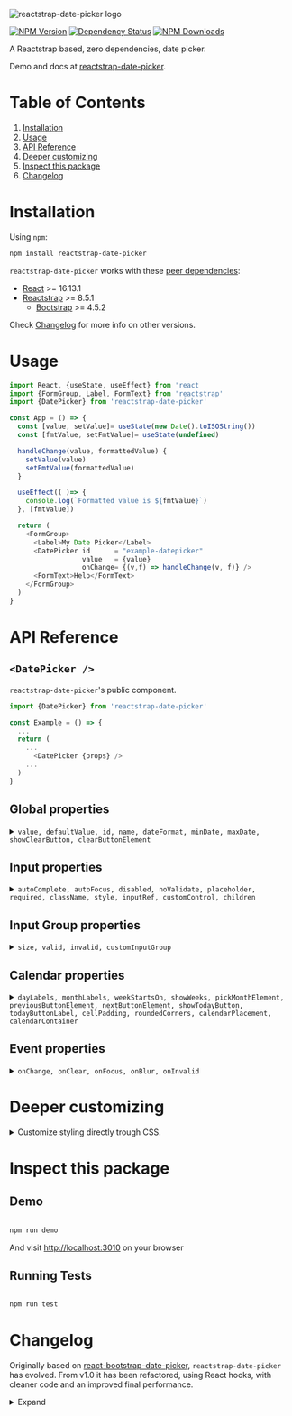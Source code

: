 ![reactstrap-date-picker logo](https://reactstrap-date-picker.afialapis.com/assets/images/logo/reactstrap_date_picker_name.png)

[![NPM Version](https://badge.fury.io/js/reactstrap-date-picker.svg)](https://www.npmjs.com/package/reactstrap-date-picker)
[![Dependency Status](https://david-dm.org/afialapis/reactstrap-date-picker.svg)](https://david-dm.org/afialapis/reactstrap-date-picker)
[![NPM Downloads](https://img.shields.io/npm/dm/reactstrap-date-picker.svg?style=flat)](https://www.npmjs.com/package/reactstrap-date-picker)

A Reactstrap based, zero dependencies, date picker.

Demo and docs at [reactstrap-date-picker](https://reactstrap-date-picker.afialapis.com/).


# Table of Contents

1. [Installation](#installation)
2. [Usage](#usage)
3. [API Reference](#api-reference)
4. [Deeper customizing](#deeper-customizing)
5. [Inspect this package](#inspect-this-package)
6. [Changelog](#changelog)


# Installation

Using `npm`:

```bash
npm install reactstrap-date-picker
```

`reactstrap-date-picker` works with these [peer dependencies](https://nodejs.org/en/blog/npm/peer-dependencies/):
  - [React](https://github.com/facebook/react) >= 16.13.1
  - [Reactstrap](https://github.com/reactstrap/reactstrap) >= 8.5.1
    * [Bootstrap](https://github.com/twbs/bootstrap) >= 4.5.2

Check [Changelog](#changelog) for more info on other versions.


# Usage

```js
import React, {useState, useEffect} from 'react
import {FormGroup, Label, FormText} from 'reactstrap'
import {DatePicker} from 'reactstrap-date-picker'

const App = () => {
  const [value, setValue]= useState(new Date().toISOString())
  const [fmtValue, setFmtValue]= useState(undefined)

  handleChange(value, formattedValue) {
    setValue(value)
    setFmtValue(formattedValue)
  }

  useEffect(( )=> {
    console.log(`Formatted value is ${fmtValue}`)
  }, [fmtValue])

  return (
    <FormGroup>
      <Label>My Date Picker</Label>
      <DatePicker id      = "example-datepicker" 
                  value   = {value} 
                  onChange= {(v,f) => handleChange(v, f)} />
      <FormText>Help</FormText>
    </FormGroup>
  )
}

```


# API Reference

## `<DatePicker />`

`reactstrap-date-picker`'s public component.

```js
import {DatePicker} from 'reactstrap-date-picker'

const Example = () => {
  ...
  return (
    ...
      <DatePicker {props} />
    ...
  )
}

```


## Global properties

<details>
<summary>
<code>value, defaultValue, id, name, dateFormat, minDate, maxDate, showClearButton, clearButtonElement</code>
</summary>
<p>

### `value`

ISO date string representing the current value. Cannot be set alongside `defaultValue`.

  * Optional
  * Type: `string`.
  * Example: `"2016-05-19T12:00:00.000Z"`

### `defaultValue`

ISO date string representing the default value. Cannot be set alongside `value`.

  * Optional
  * Type: `string`
  * Example: `"2016-05-19T12:00:00.000Z"`

### `id`

HTML identifier for the `reactstrap-date-picker`'s input (the hidden one). You may
want to use it in case you need to traverse somehow the DOM.

  * Optional
  * Type: `string`.
  * Example: `"example-datepicker"`

### `name`

HTML `name` attribute for the `reactstrap-date-picker`'s input (the hidden one). You may
need to use it depending on how your handle your Forms.

  * Optional
  * Type: `string`.
  * Example: `"date-field"`

### `dateFormat`

Date format. Any combination of DD, MM, YYYY and separator.

  * Optional
  * Type: `string`
  * Examples: `"MM/DD/YYYY"`, `"YYYY/MM/DD"`, `"MM-DD-YYYY"`, or `"DD MM YYYY"`

### `minDate`

ISO date string to set the lowest allowable date value.

  * Optional
  * Type: `string`
  * Example: `"2016-05-19T12:00:00.000Z"`

### `maxDate`

ISO date string to set the highest allowable date value.

  * Optional
  * Type: `string`
  * Example: `"2016-05-19T12:00:00.000Z"`

### `showClearButton`

Toggles the visibility of the clearButton

  * Optional
  * Type: `bool`
  * Default: `false`

### `clearButtonElement`

Character or component to use for the clear button.

  * Optional
  * Type: `string` or `ReactClass`
  * Default: `"×"`
</p>
</details>


## Input properties
<details>
<summary>
<code>autoComplete, autoFocus, disabled, noValidate, placeholder, required, className, style, inputRef, customControl, children</code>
</summary>
<p>

### `autoComplete`

Hint for form autofill feature.

  * Optional
  * Type: `string`
  * Default: `on`

### `autoFocus`

Whether or not component starts with focus.

  * Optional
  * Type: `bool`
  * Default: `false`

### `disabled`

Whether or not component is disabled.

  * Optional
  * Type: `bool`
  * Default: `false`

### `noValidate`

When present, it specifies that the form-data (input) should not be validated when submitted.

  * Optional
  * Type: `bool`
  * Default: `false`

### `placeholder`

Text that appears in the form control when it has no value set.

  * Optional
  * Type: `text`
  * Example: `John Doe`

### `required`

`boolean`. A value is required or must be check for the form to be submittable

  * Optional
  * Type: `boolean`
  * Default: `false`

### `className`

Class name passed to the Form Control input element.

  * Optional
  * Type: `string`
  * Example: `example-class`

### `style`

Style object passed to the Form Control input element.

  * Optional
  * Type: `object`
  * Example: `{width: "100%"}`

### `inputRef`

A React ref to the Form Control input element

  * Optional
  * Type: `ref`

### `customControl`

Overwrite the default Form Control component with your own component.

  * Optional
  * Type: `React.Component`
  * Example: `<CustomControl />`

### `children`

`children` elements from the Form Control`

  * Optional
  * Type: `React.Component`
</p>
</details>


## Input Group properties

<details>
<summary>
<code>size, valid, invalid, customInputGroup</code>
</summary>
<p>

### `size`

Size of the input

  * Optional
  * Type: `string`
  * Examples: `lg`, `sm`, ...

You can also override it completely and pass your own component:

### `valid`

Applies the `is-valid` class when `true`, does nothing when `false`

  * Optional
  * Type: `bool`
  * Example: `true`

### `invalid`

Applies the `is-invalid` class when `true`, does nothing when `false`

  * Optional
  * Type: `bool`
  * Example: `true`  

### `customInputGroup`

Overwrite the default InputGroup component with your own component.

  * Optional
  * Type: `React.Component`
  * Example: `<CustomInputGroup />`
</p>
</details>

## Calendar properties

<details>
<summary>
<code>dayLabels, monthLabels, weekStartsOn, showWeeks, pickMonthElement, previousButtonElement, nextButtonElement, showTodayButton, todayButtonLabel, cellPadding, roundedCorners, calendarPlacement, calendarContainer</code>
</summary>
<p>

### `dayLabels`

Array of day names to use in the calendar. Starting on Sunday.

  * Optional
  * Type: `array`
  * Default: `['Sun', 'Mon', 'Tue', 'Wed', 'Thu', 'Fri', 'Sat']`

### `monthLabels`

Array of month names to use in the calendar.

  * Optional
  * Type: `array`
  * Default: `['January', 'February', 'March', 'April', 'May', 'June', 'July', 'August', 'September', 'October', 'November', 'December']`

### `weekStartsOn`

Makes the calendar's week to start on a specified day. 0 = Sunday, 1 = Monday, etc.

  * Optional
  * Type: `number`
  * Example: `4`

### `showWeeks`

Shows the number of the week in the calendar

  * Optional
  * Type: `bool`
  * Default: `false`

### `pickMonthElement`

Optional component to use for the calendar's year and month pickers.

  * Optional
  * Type: `string` or `ReactClass`
  * Default: `undefined`

`pickMonthElement = undefined` is the same as `pickMonthElement = "none"`.

#### custom pickMonthElement

You can pass a custom `React` component, which will receive these properties:
- `displayDate`
- `minDate`
- `maxDate`
- `onChangeMonth`: a callback receiving an `int` parameter (month number)
- `onChangeYear`: a callback receiving an `int` parameter (year number)

On the [demo](https://github.com/afialapis/reactstrap-date-picker/blob/master/demo/src/samples/RDPCustomPickMonth.js)
you will find a simple custom element.


#### `default` pickMonthElement

There is a predefined component, consisting of two simple `select` elements,
which can be used by passing `pickMonthElement = "default"`.

It has a simple styling, which may not fit your needs. Maybe you can tweak it
through the `css` classes used by `reactstrap-date-picker`:

```html
  <div class="rdp-header">
    <div class="rdp-header-previous-wrapper"/>
    <div class="rdp-header-pick-month-wrapper">
      <!-- if pickMonthElement = 'default' -->
      <div class="rdp-header-pick-month-default">
        <div class="rdp-header-pick-month-default-month"/>
        <div class="rdp-header-pick-month-default-year"/>
      </div>
    </div>
    <div class="rdp-header-next-wrapper"/>
  </div>
```


### `previousButtonElement`

Character or component to use for the calendar's previous button.

  * Optional
  * Type: `string` or `ReactClass`
  * Default: `"<"`

### `nextButtonElement`

Character or component to use for the calendar's next button.

  * Optional
  * Type: `string` or `ReactClass`
  * Default: `">"`

### `showTodayButton`

Toggles the visibility of the today-button.

  * Optional
  * Type: `boolean`
  * Default: `false`

### `todayButtonLabel`

Label for the today-button

  * Optional
  * Type: `string`
  * Default: `"Today"`

### `cellPadding`

CSS padding value for calendar date cells.

  * Optional
  * Type: `string`
  * Default: `"5px"`

### `roundedCorners`

CSS border-radius value for calendar date cells.

  * Optional
  * Type: `bool`
  * Default: `false`

### `calendarPlacement`

Overlay placement for the popover calendar.

  * Optional
  * Type: `string` or `function`
  * Default: `"top"`

### `calendarContainer`

Overlay container for the popover calendar. When placing the `reactstrap-date-picker` in a scrolling container, set this prop to some ancestor of the scrolling container.

  * Optional
  * Type: A DOM element, a string selector or a `ref`
  * Example: `document.body`
</p>
</details>


## Event properties
<details>
<summary>
<code>onChange, onClear, onFocus, onBlur, onInvalid</code>
</summary>
<p>

### `onChange`

Change callback function.

  * Optional
  * Type: `function`
  * Callback Arguments:
    * `value` : ISO date string representing the selected value.
      * Type: `String`
      * Example: `"2016-05-19T12:00:00.000Z"`
    * `formattedValue` : String representing the formatted value as defined by the `dateFormat` property.
      * Type: `String`
      * Example: `"05/19/2016"`

### `onClear`

Defines what happens when clear button is clicked.

  * Optional
  * Type: `function`

If passed, `onChange` event won't be fired when clicking clear button. This way, you will be able to customize 
the input behavior, for example:

```jsx
  <DatePicker
    onClear = {() => {
      const today= new Date()
      setValue(today.toISOString())
    }}   
  /> 
```

### `onFocus`

Focus callback function.

  * Optional
  * Type: `function`
  * Callback Arguments:
    * `event` : Focus event.
      * Type: `Event`

### `onBlur`

Blur callback function.

  * Optional
  * Type: `function`
  * Callback Arguments:
    * `event` : Blur event.
      * Type: `Event`

### `onInvalid`

Defines what happens when input has not passed the form validation.

  * Optional
  * Type: `function`
</p>
</details>


# Deeper customizing

<details>
<summary>
Customize styling directly trough CSS.
</summary>
<p>

You can also customize `reactstrap-date-picker` using `CSS`, trough element's `id` or `class` attributes.

`reactstrap-date-picker` renders several elements, all contained within a [reactstrap InputGroup](https://reactstrap.github.io/?path=/docs/components-inputgroup--input-group).
Such elements will have its unique `id` attribute, plus `reactstrap-date-picker` custom `class` names (prefixed by `rdp-*`).

The rendered DOM structure seems like this:

```html
  <div class="input-group rdp-input-group" id="rdp-input-group-SUFFIX">
    <input class="form-control rdp-form-control" id="props.formControl.id or rdp-form-control-SUFFIX" />
    <div class="rdp-overlay">
      <div>
        <div class="rdp-popover">
          <div class="popover">
            <div class="popover-inner">
              <div class="popover-header">
                <div class="rdp-header">
                  <div class="rdp-header-previous-wrapper"/>
                  <div class="rdp-header-pick-month-wrapper">
                    <!-- if pickMonthElement = 'default' -->
                    <div class="rdp-header-pick-month-default">
                      <div class="rdp-header-pick-month-default-month"/>
                      <div class="rdp-header-pick-month-default-year"/>
                    </div>
                  </div>
                  <div class="rdp-header-next-wrapper"/>
                </div>
              </div>
              <div class="popover-body">
                <table class="rdp-calendar">
                </table>
              </div>
            </div>
            <span class="arrow">
          </div>
        </div>
      </div>
    </div>
    <input class="rdp-hidden" id="props.id or rdp-hidden-SUFFIX" />
    <div class="input-group-text rdp-addon">
    </div>
  </div>
```

This `SUFFIX` is:

- `props.name`

- if `props.name` is not passed, then use `props.id`

- if `props.id` is not passed, then take a global counter of active `reactstrap-date-picker` instances

So, the idea is, depending on your needs:

- if you don't need handle `id`s at all, `reactstrap-date-picker` will render unique `id` with no problem

- if you need a basic `id` usage, for example accessing the `reactstrap-date-picker`'s value from the DOM, then 
  you just have to pass `props.id` and get the value from the element with that `id`

- if you will perform more complex operations, then use `props.name` or `props.id`, and pay attention to the
  previous DOM structure and the `SUFFIX` presences
</p>
</details>


# Inspect this package

## Demo

```bash

npm run demo

```

And visit [http://localhost:3010](http://localhost:3010) on your browser


## Running Tests

```bash

npm run test

```

# Changelog

Originally based on [react-bootstrap-date-picker](https://github.com/pushtell/react-bootstrap-date-picker/),
`reactstrap-date-picker` has evolved. From v1.0 it has been refactored, using React hooks, 
with cleaner code and an improved final performance.

<details>
<summary>
Expand
</summary>
<p>

## 1.0.11
- fixed `calendarContainer` prop causes calendar to close unexpectedly

## 1.0.10
- fixed `onClear` event: if passed, `onChange` is not fired

## 1.0.9
- fixed blur handle when navigating months 

## 1.0.8

- fixed `inputRef` property to make it work properly when passing callback refs
- keep Calendar open when clicking inside the control input
- improve bad format handling on blur

## 1.0.6

- cleaner readme

## 1.0.5

- fix valid props on hidden input

## 1.0.4

- fix warning on `prop-types`

## 1.0.3

- Added [pickMonthElement](https://github.com/afialapis/reactstrap-date-picker/issues/22)

## 1.0.2

- Fixed [issue #20: In/valid props doesn't apply the reactstrap in/valid css style](https://github.com/afialapis/reactstrap-date-picker/issues/20)

## 1.0.1

- Fixed [issue #19: ReferenceError: Element is not defined](https://github.com/afialapis/reactstrap-date-picker/issues/19)

## 1.0.0

- Introduction of React Hooks

- Deep refactor of the source code

- Supported versions:
· React >= 16.13.1
· Reactstrap >= 8.5.1
· Bootstrap >= 4.5.2

- Improved performance

- Smaller bundle sizes


## 0.0.16

· Version to use if you wanna go Reactstrap 9

· Supported versions:
- React >= 14
- Reactstrap 9.0.1
- Bootstrap 5.1.3

## 0.0.12

· Fixed [issue #15: placeholder will not fallback to dateFormat](https://github.com/afialapis/reactstrap-date-picker/issues/15)

· Fixed [issue #16. do not allow keyboard input of dates out of minDate/maxDate](https://github.com/afialapis/reactstrap-date-picker/issues/16)

· Supported versions:
- React >= 14
- Reactstrap 8.5.1
- Bootstrap 4.5.2

</p>
</details>
